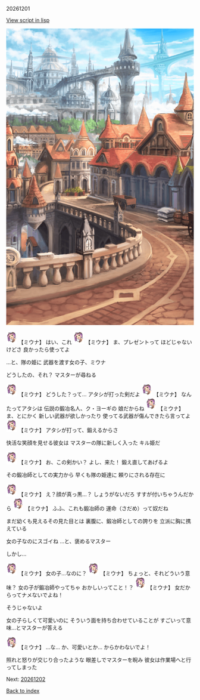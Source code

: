 20261201

[View script in lisp](../scripts/20261201.txt)

![town.png](../images/backgrounds/town.png)

<img src="../images/units/202611.png" alt="202611.png" height="34"/>
【ミウナ】
はい、これ

<img src="../images/units/202611.png" alt="202611.png" height="34"/>
【ミウナ】
ま、プレゼントって
ほどじゃないけどさ
良かったら使ってよ

…と、隊の姫に
武器を渡す女の子、ミウナ

どうしたの、それ？
マスターが尋ねる

<img src="../images/units/202611.png" alt="202611.png" height="34"/>
【ミウナ】
どうした？って…
アタシが打った剣だよ

<img src="../images/units/202611.png" alt="202611.png" height="34"/>
【ミウナ】
なんたってアタシは
伝説の鍛冶名人、ク・ヨーギの
娘だからね

<img src="../images/units/202611.png" alt="202611.png" height="34"/>
【ミウナ】
ま、とにかく
新しい武器が欲しかったり
使ってる武器が傷んできたら言ってよ

<img src="../images/units/202611.png" alt="202611.png" height="34"/>
【ミウナ】
アタシが打って、鍛えるからさ

快活な笑顔を見せる彼女は
マスターの隊に新しく入った
キル姫だ

<img src="../images/units/202611.png" alt="202611.png" height="34"/>
【ミウナ】
お、この剣かい？
よし、来た！
鍛え直してあげるよ

その鍛冶師としての実力から
早くも隊の姫達に
頼りにされる存在に

<img src="../images/units/202611.png" alt="202611.png" height="34"/>
【ミウナ】
え？顔が真っ黒…？
しょうがないだろ
すすが付いちゃうんだから

<img src="../images/units/202611.png" alt="202611.png" height="34"/>
【ミウナ】
ふふ、これも鍛冶師の
運命（さだめ）って奴だね

まだ幼くも見えるその見た目とは
裏腹に、鍛冶師としての誇りを
立派に胸に携えている

女の子なのにスゴイね
…と、褒めるマスター

しかし…

<img src="../images/units/202611.png" alt="202611.png" height="34"/>
【ミウナ】
女の子…なのに？

<img src="../images/units/202611.png" alt="202611.png" height="34"/>
【ミウナ】
ちょっと、それどういう意味？
女の子が鍛冶師やってちゃ
おかしいってこと！？

<img src="../images/units/202611.png" alt="202611.png" height="34"/>
【ミウナ】
女だからってナメないでよね！

そうじゃないよ

女の子らしくて可愛いのに
そういう面を持ち合わせていることが
すごいって意味…とマスターが答える

<img src="../images/units/202611.png" alt="202611.png" height="34"/>
【ミウナ】
…な…
か、可愛いとか…
からかわないでよ！

照れと怒りが交じり合ったような
眼差しでマスターを睨み
彼女は作業場へと行ってしまった

Next: [20261202](20261202.md)

[Back to index](index.md)
